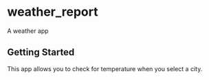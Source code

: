 # weather_report

A weather app

## Getting Started

This app allows you to check for temperature when you select a city.
